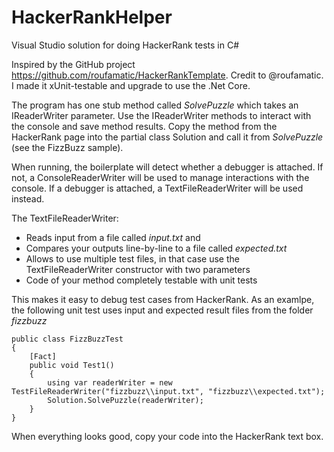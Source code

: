 # HackerRankHelper
Visual Studio solution for doing HackerRank tests in C#

Inspired by the GitHub project https://github.com/roufamatic/HackerRankTemplate. Credit to @roufamatic.
I made it xUnit-testable and upgrade to use the .Net Core.

The program has one stub method called *SolvePuzzle* which takes an IReaderWriter parameter. Use the IReaderWriter methods to interact with the console and save method results. 
Copy the method from the HackerRank page into the partial class Solution and call it from *SolvePuzzle* (see the FizzBuzz sample).

When running, the boilerplate will detect whether a debugger is attached. If not, a ConsoleReaderWriter will be used to manage interactions with the console. If a debugger is attached, a TextFileReaderWriter will be used instead. 

The TextFileReaderWriter:
* Reads input from a file called *input.txt* and
* Compares your outputs line-by-line to a file called *expected.txt*
* Allows to use multiple test files, in that case use the TextFileReaderWriter constructor with two parameters
* Code of your method completely testable with unit tests

This makes it easy to debug test cases from HackerRank.
As an examlpe, the following unit test uses input and expected result files from the folder *fizzbuzz*
 
    public class FizzBuzzTest
    {
        [Fact]
        public void Test1()
        {
            using var readerWriter = new TestFileReaderWriter("fizzbuzz\\input.txt", "fizzbuzz\\expected.txt");
            Solution.SolvePuzzle(readerWriter);
        }
    }

When everything looks good, copy your code into the HackerRank text box. 